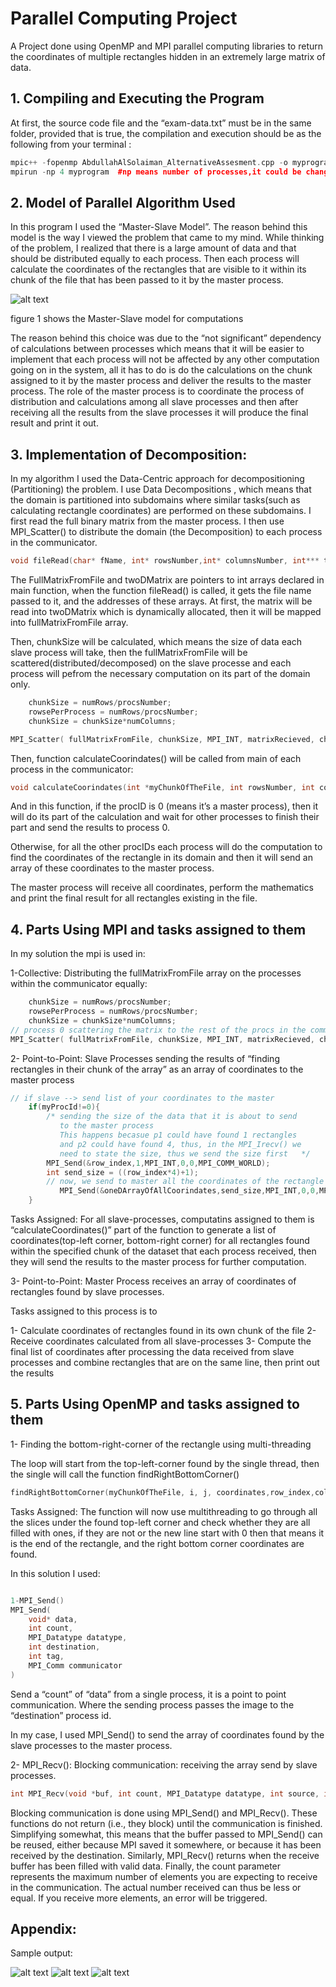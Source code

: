 # Parallel Computing Project
A Project done using OpenMP and MPI parallel computing libraries to return the coordinates of multiple rectangles hidden in an extremely large matrix of data.
## 1. Compiling and Executing the Program

At first, the source code file and the “exam-data.txt” must be in the same folder, provided that is true, the compilation and execution should be as the following from your terminal :





```c++
mpic++ -fopenmp AbdullahAlSolaiman_AlternativeAssesment.cpp -o myprogram
mpirun -np 4 myprogram  #np means number of processes,it could be changed
```





## 2. Model of Parallel Algorithm Used

In this program I used the “Master-Slave Model”. The reason behind this model is the way I viewed the problem that came to my mind. While thinking of the problem, I realized that there is a large amount of data and that should be distributed equally to each process. Then each process will calculate the coordinates of the rectangles that are visible to it within its chunk of the file that has been passed to it by the master process. 

![alt text](https://github.com/AbdullahAlSolaiman/ParallelComputingProject1/blob/main/process-distribution.png "Figure 1")

figure 1 shows the Master-Slave model for computations

The reason behind this choice was due to the “not significant” dependency of calculations between processes which means that it will be easier to implement that each process will not be affected by any other computation going on in the system, all it has to do is do the calculations on the chunk assigned to it by the master process and deliver the results to the master process. The role of the master process is to coordinate the process of distribution and calculations among all slave processes and then after receiving all the results from the slave processes it will produce the final result and print it out.

## 3. Implementation of Decomposition:
In my algorithm I used the Data-Centric approach for decompositioning (Partitioning) the problem. I use Data Decompositions , which means that the domain is partitioned into subdomains where similar tasks(such as calculating rectangle coordinates) are performed on these subdomains. I first read the full binary matrix from the master process. I then use MPI_Scatter() to distribute the domain (the Decomposition) to each process in the communicator.
```c++
void fileRead(char* fName, int* rowsNumber,int* columnsNumber, int*** twoDMatrix , int** fullMatrixFromFile)
```

The FullMatrixFromFile and twoDMatrix are pointers to int arrays declared in main function, when the function fileRead() is called, it gets the file name passed to it, and the addresses of these arrays. 
At first, the matrix will be read into twoDMatrix which is dynamically allocated, then it will be mapped into fullMatrixFromFile array.

Then, chunkSize will be calculated, which means the size of data each slave process will take, then the fullMatrixFromFile will be scattered(distributed/decomposed) on the slave processe and each process will pefrom the necessary computation on its part of the domain only.
```c++
    chunkSize = numRows/procsNumber;
    rowsePerProcess = numRows/procsNumber;
    chunkSize = chunkSize*numColumns;
```
```c++
MPI_Scatter( fullMatrixFromFile, chunkSize, MPI_INT, matrixRecieved, chunkSize, MPI_INT, 0, MPI_COMM_WORLD);
```

Then, function  calculateCoorindates() will be called from main of each process in the communicator:
```c++ 
void calculateCoorindates(int *myChunkOfTheFile, int rowsNumber, int columnsNumber, int myProcId, int procsNumber) 
```


And in this function, if the procID is 0 (means it’s a master process), then it will do its part of the calculation and wait for other processes to finish their part and send the results to process 0. 

Otherwise, for all the other procIDs each process will do the computation to find the coordinates of the rectangle in its domain and then it will send an array of these coordinates to the master process.


The master process will receive all coordinates, perform the mathematics and print the final result for all rectangles existing in the file.

## 4. Parts Using MPI and tasks assigned to them
In my solution the mpi is used in:

1-Collective: Distributing the fullMatrixFromFile array on the processes within the communicator equally:

```c++
    chunkSize = numRows/procsNumber;
    rowsePerProcess = numRows/procsNumber;
    chunkSize = chunkSize*numColumns;
// process 0 scattering the matrix to the rest of the procs in the communicator
MPI_Scatter( fullMatrixFromFile, chunkSize, MPI_INT, matrixRecieved, chunkSize, MPI_INT, 0, MPI_COMM_WORLD);
```







2- Point-to-Point: Slave Processes sending the results of “finding rectangles in their chunk of the array” as an array of coordinates to the master process
```c++    
// if slave --> send list of your coordinates to the master
    if(myProcId!=0){
        /* sending the size of the data that it is about to send
           to the master process
           This happens becasue p1 could have found 1 rectangles
           and p2 could have found 4, thus, in the MPI_Irecv() we 
           need to state the size, thus we send the size first   */
        MPI_Send(&row_index,1,MPI_INT,0,0,MPI_COMM_WORLD);    
        int send_size = ((row_index*4)+1);
        // now, we send to master all the coordinates of the rectangle found by   the current process 
           MPI_Send(&oneDArrayOfAllCoorindates,send_size,MPI_INT,0,0,MPI_COMM_WORLD);
    }

```
Tasks Assigned: For all slave-processes, computatins assigned to them is “calculateCoordinates()” part of the function to generate a list of coordinates(top-left corner, bottom-right corner) for all rectangles found within the specified chunk of the dataset that each process received, then they will send the results to the master process for further computation.









3- Point-to-Point: Master Process receives an array of coordinates of rectangles found by slave processes.



Tasks assigned to this process is to

1- Calculate coordinates of rectangles found in its own chunk of the file
2- Receive coordinates calculated from all slave-processes
3- Compute the final list of coordinates after processing the data received from slave processes and combine rectangles that are on the same line, then print out the results





## 5. Parts Using OpenMP and tasks assigned to them

1- Finding the bottom-right-corner of the rectangle using multi-threading 



The loop will start from the top-left-corner found by the single thread, then the single will call the function findRightBottomCorner()

```c++
findRightBottomCorner(myChunkOfTheFile, i, j, coordinates,row_index,col_index,rowsNumber,columnsNumber,myProcId);
```

Tasks Assigned: 
The function will now use multithreading to go through all the slices under the found top-left corner and check whether they are all filled with ones, if they are not or the new line start with 0 then that means it is the end of the rectangle, and the right bottom corner coordinates are found.



In this solution I used:
```c++

1-MPI_Send()
MPI_Send(
    void* data,
    int count,
    MPI_Datatype datatype,
    int destination,
    int tag,
    MPI_Comm communicator
)
```

Send a “count” of “data” from a single process, it is a point to point communication. Where the sending process passes the image to the “destination” process id.

In my case, I used MPI_Send() to send the array of coordinates found by the slave processes to the master process.

2- MPI_Recv(): Blocking communication: receiving the array send by slave processes.

```c++
int MPI_Recv(void *buf, int count, MPI_Datatype datatype, int source, int tag, MPI_Comm comm, MPI_Status *status);
```


Blocking communication is done using MPI_Send() and MPI_Recv(). These functions do not return (i.e., they block) until the communication is finished. Simplifying somewhat, this means that the buffer passed to MPI_Send() can be reused, either because MPI saved it somewhere, or because it has been received by the destination. Similarly, MPI_Recv() returns when the receive buffer has been filled with valid data.
Finally, the count parameter represents the maximum number of elements you are expecting to receive in the communication. The actual number received can thus be less or equal. If you receive more elements, an error will be triggered.


## Appendix: 

Sample output:

![alt text](https://github.com/AbdullahAlSolaiman/ParallelComputingProject1/blob/main/sampleoutput1.png "Sample 1")
![alt text](https://github.com/AbdullahAlSolaiman/ParallelComputingProject1/blob/main/sampleoutput2.png "Sample 2")
![alt text](https://github.com/AbdullahAlSolaiman/ParallelComputingProject1/blob/main/sampleoutput3.png "Sample 3")
